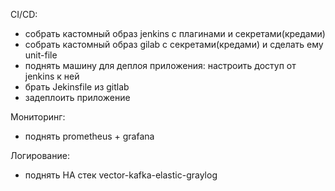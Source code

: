CI/CD:
- собрать кастомный образ jenkins с плагинами и секретами(кредами)
- собрать кастомный образ gilab с секретами(кредами) и сделать ему unit-file
- поднять машину для деплоя приложения: настроить доступ от jenkins к ней
- брать Jekinsfile из gitlab
- задеплоить приложение

Мониторинг:
- поднять prometheus + grafana

Логирование:
- поднять HA стек vector-kafka-elastic-graylog